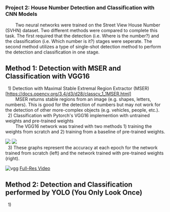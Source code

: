 ### Project 2: House Number Detection and Classification with CNN Models
&nbsp;&nbsp;&nbsp;&nbsp;&nbsp;&nbsp;&nbsp;&nbsp;Two neural networks were trained on the Street View House Number (SVHN) dataset. Two different methods were compared to complete this task. The first required that the detection (i.e. Where is the number?) and the classification (i.e. Which number is it?) stages were seperate. The second method utilizes a type of single-shot detection method to perform the detection and classification in one stage.

## Method 1: Detection with MSER and Classification with VGG16
&nbsp;&nbsp;1) Detection with Maximal Stable Extremal Region Extractor (MSER)[https://docs.opencv.org/3.4/d3/d28/classcv_1_1MSER.html]  
&nbsp;&nbsp;&nbsp;&nbsp;&nbsp;&nbsp;&nbsp;&nbsp;MSER returns stable regions from an image (e.g. shapes, letters, numbers). This is good for the detection of numbers but may not work for the detection of other more-complex objects (e.g. vehicles, people, etc.).  
&nbsp;&nbsp;2) Classification with Pytorch's VGG16 implemention with untrained weights and pre-trained weights  
&nbsp;&nbsp;&nbsp;&nbsp;&nbsp;&nbsp;&nbsp;&nbsp;The VGG16 network was trained with two methods 1) training the weights from scratch and 2) training from a baseline of pre-trained weights.  

<img src="https://user-images.githubusercontent.com/29446797/167309158-949b24bc-2e22-47fc-a688-d06bbb262538.png"> <img src="https://user-images.githubusercontent.com/29446797/167309161-c2e9381e-4ef2-46fc-8ca0-6a3af97f615e.png">  
&nbsp;&nbsp;3) These graphs represent the accuracy at each epoch for the network trained from scratch (left) and the network trained with pre-trained weights (right).

![vgg](https://user-images.githubusercontent.com/29446797/167310676-9744a36d-e80d-4262-abf4-cf41248f6cc6.gif) [Full-Res Video](https://github.com/hsilvaga/ComputerVisionProjects/blob/master/NumberDetection/data/vgg16_output.avi])


## Method 2: Detection and Classification performed by YOLO (You Only Look Once)
&nbsp;&nbsp;1)
